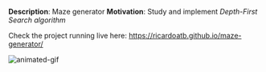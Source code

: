 **Description**: Maze generator
**Motivation**: Study and implement *Depth-First Search algorithm*

Check the project running live here: https://ricardoatb.github.io/maze-generator/

![animated-gif](https://github.com/RicardoATB/maze-generator/blob/master/output/output.gif)
